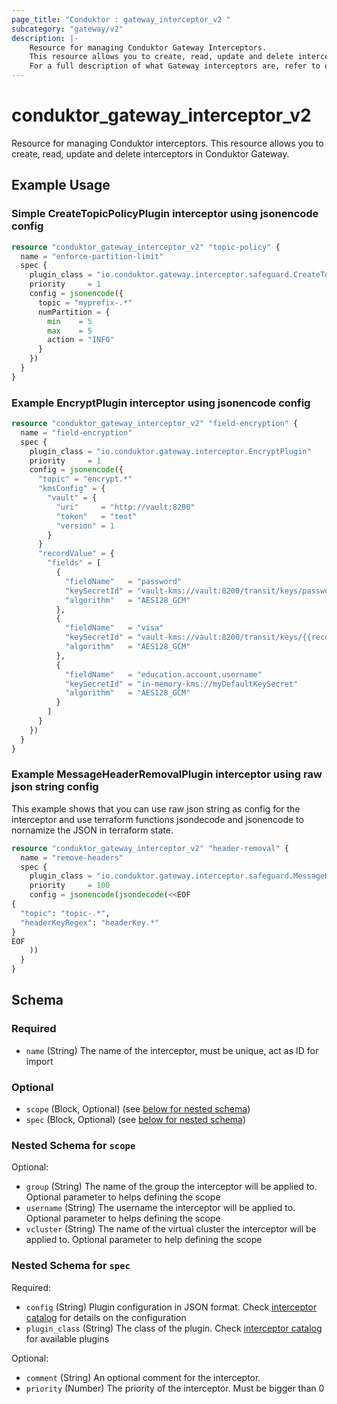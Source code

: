 ```yaml
---
page_title: "Conduktor : gateway_interceptor_v2 "
subcategory: "gateway/v2"
description: |-
    Resource for managing Conduktor Gateway Interceptors.
    This resource allows you to create, read, update and delete interceptors in Conduktor Gateway.
    For a full description of what Gateway interceptors are, refer to our [docs site](https://docs.conduktor.io/gateway/reference/resources-reference/#interceptor).
---
```


# conduktor_gateway_interceptor_v2

Resource for managing Conduktor interceptors.
This resource allows you to create, read, update and delete interceptors in Conduktor Gateway.

## Example Usage

### Simple CreateTopicPolicyPlugin interceptor using jsonencode config
```terraform
resource "conduktor_gateway_interceptor_v2" "topic-policy" {
  name = "enforce-partition-limit"
  spec {
    plugin_class = "io.conduktor.gateway.interceptor.safeguard.CreateTopicPolicyPlugin"
    priority     = 1
    config = jsonencode({
      topic = "myprefix-.*"
      numPartition = {
        min    = 5
        max    = 5
        action = "INFO"
      }
    })
  }
}
```

### Example EncryptPlugin interceptor using jsonencode config
```terraform
resource "conduktor_gateway_interceptor_v2" "field-encryption" {
  name = "field-encryption"
  spec {
    plugin_class = "io.conduktor.gateway.interceptor.EncryptPlugin"
    priority     = 1
    config = jsonencode({
      "topic" = "encrypt.*"
      "kmsConfig" = {
        "vault" = {
          "uri"     = "http://vault:8200"
          "token"   = "test"
          "version" = 1
        }
      }
      "recordValue" = {
        "fields" = [
          {
            "fieldName"   = "password"
            "keySecretId" = "vault-kms://vault:8200/transit/keys/password-secret"
            "algorithm"   = "AES128_GCM"
          },
          {
            "fieldName"   = "visa"
            "keySecretId" = "vault-kms://vault:8200/transit/keys/{{record.header.test-header}}-visa-secret-{{record.key}}-{{record.value.username}}-{{record.value.education.account.accountId}}"
            "algorithm"   = "AES128_GCM"
          },
          {
            "fieldName"   = "education.account.username"
            "keySecretId" = "in-memory-kms://myDefaultKeySecret"
            "algorithm"   = "AES128_GCM"
          }
        ]
      }
    })
  }
}
```

### Example MessageHeaderRemovalPlugin interceptor using raw json string config
This example shows that you can use raw json string as config for the interceptor and use terraform functions
jsondecode and jsonencode to nornamize the JSON in terraform state.
```terraform
resource "conduktor_gateway_interceptor_v2" "header-removal" {
  name = "remove-headers"
  spec {
    plugin_class = "io.conduktor.gateway.interceptor.safeguard.MessageHeaderRemovalPlugin"
    priority     = 100
    config = jsonencode(jsondecode(<<EOF
{
  "topic": "topic-.*",
  "headerKeyRegex": "headerKey.*"
}
EOF
    ))
  }
}
```

<!-- schema generated by tfplugindocs -->
## Schema

### Required

- `name` (String) The name of the interceptor, must be unique, act as ID for import

### Optional

- `scope` (Block, Optional) (see [below for nested schema](#nestedblock--scope))
- `spec` (Block, Optional) (see [below for nested schema](#nestedblock--spec))

<a id="nestedblock--scope"></a>
### Nested Schema for `scope`

Optional:

- `group` (String) The name of the group the interceptor will be applied to. Optional parameter to helps defining the scope
- `username` (String) The username the interceptor will be applied to. Optional parameter to helps defining the scope
- `vcluster` (String) The name of the virtual cluster the interceptor will be applied to. Optional parameter to help defining the scope


<a id="nestedblock--spec"></a>
### Nested Schema for `spec`

Required:

- `config` (String) Plugin configuration in JSON format. Check [interceptor catalog](https://docs.conduktor.io/gateway/category/interceptor-catalog/) for details on the configuration
- `plugin_class` (String) The class of the plugin. Check [interceptor catalog](https://docs.conduktor.io/gateway/category/interceptor-catalog/) for available plugins

Optional:

- `comment` (String) An optional comment for the interceptor.
- `priority` (Number) The priority of the interceptor. Must be bigger than 0



